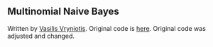 ## Multinomial Naive Bayes
Written by [Vasilis Vryniotis](https://github.com/datumbox).
Original code is [here](https://github.com/datumbox/NaiveBayesClassifier). Original code was adjusted and changed.